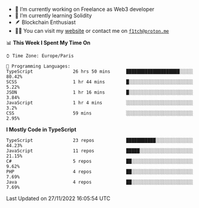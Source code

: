 - 🔭 I’m currently working on Freelance as Web3 developer
- 🌱 I’m currently learning Solidity
- 🪶 Blockchain Enthusiast
- 👨‍💻 You can visit my [website](https://f1tch.xyz) or contact me on [`f1tch@proton.me`](mailto:f1tch@proton.me)

<!--START_SECTION:waka-->
📊 **This Week I Spent My Time On** 

```text
⌚︎ Time Zone: Europe/Paris

💬 Programming Languages: 
TypeScript               26 hrs 50 mins      ████████████████████░░░░░   80.42% 
SCSS                     1 hr 44 mins        █░░░░░░░░░░░░░░░░░░░░░░░░   5.22% 
JSON                     1 hr 16 mins        █░░░░░░░░░░░░░░░░░░░░░░░░   3.84% 
JavaScript               1 hr 4 mins         ░░░░░░░░░░░░░░░░░░░░░░░░░   3.2% 
CSS                      59 mins             ░░░░░░░░░░░░░░░░░░░░░░░░░   2.95%

```

**I Mostly Code in TypeScript** 

```text
TypeScript               23 repos            ███████████░░░░░░░░░░░░░░   44.23% 
JavaScript               11 repos            █████░░░░░░░░░░░░░░░░░░░░   21.15% 
C#                       5 repos             ██░░░░░░░░░░░░░░░░░░░░░░░   9.62% 
PHP                      4 repos             ██░░░░░░░░░░░░░░░░░░░░░░░   7.69% 
Java                     4 repos             ██░░░░░░░░░░░░░░░░░░░░░░░   7.69%

```



 Last Updated on 27/11/2022 16:05:54 UTC
<!--END_SECTION:waka-->
